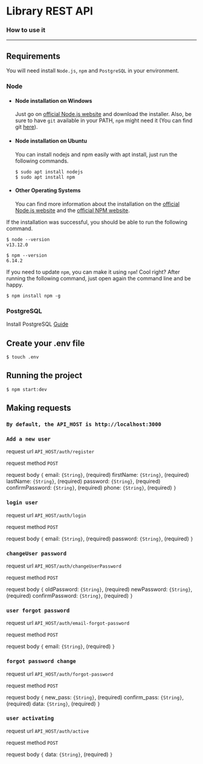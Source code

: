 # Library REST API

### How to use it 

---
## Requirements

You will need install `Node.js`, `npm` and `PostgreSQL`  in your environment.
### Node
- #### Node installation on Windows

  Just go on [official Node.js website](https://nodejs.org/) and download the installer.
  Also, be sure to have `git` available in your PATH, `npm` might need it (You can find git [here](https://git-scm.com/)).

- #### Node installation on Ubuntu

  You can install nodejs and npm easily with apt install, just run the following commands.

      $ sudo apt install nodejs
      $ sudo apt install npm

- #### Other Operating Systems
  You can find more information about the installation on the [official Node.js website](https://nodejs.org/) and the [official NPM website](https://npmjs.org/).

If the installation was successful, you should be able to run the following command.

    $ node --version
    v13.12.0

    $ npm --version
    6.14.2

If you need to update `npm`, you can make it using `npm`! Cool right? After running the following command, just open again the command line and be happy.

    $ npm install npm -g

### PostgreSQL
Install PostgreSQL [Guide](https://www.postgresql.org/download/)

## Create your .env file

    $ touch .env

## Running the project

    $ npm start:dev

## Making requests
### ``By default, the API_HOST is http://localhost:3000``

### ``Add a new user``
request url `API_HOST/auth/register`

request method `POST`

request body
`{`
email: `{String}`, (required)
firstName: `{String}`, (required)
lastName: `{String}`, (required)
password: `{String}`, (required)
confirmPassword: `{String}`, (required)
phone: `{String}`, (required)
`}`

### ``login user``
request url `API_HOST/auth/login`

request method `POST`

request body
`{`
email: `{String}`, (required)
password: `{String}`, (required)
`}`

### ``changeUser password``
request url `API_HOST/auth/changeUserPassword`

request method `POST`

request body
`{`
oldPassword: `{String}`, (required)
newPassword: `{String}`, (required)
confirmPassword: `{String}`, (required)
`}`

### ``user forgot password``
request url `API_HOST/auth/email-forgot-password`

request method `POST`

request body
`{`
email: `{String}`, (required)
`}`

### ``forgot password change``
request url `API_HOST/auth/forgot-password`

request method `POST`

request body
`{`
new_pass: `{String}`, (required)
confirm_pass: `{String}`, (required)
data: `{String}`, (required)
`}`

### ``user activating``
request url `API_HOST/auth/active`

request method `POST`

request body
`{`
data: `{String}`, (required)
`}`
